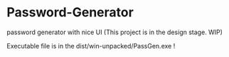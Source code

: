# Password-Generator
password generator with nice UI (This project is in the design stage. WIP)

Executable file is in the dist/win-unpacked/PassGen.exe !
